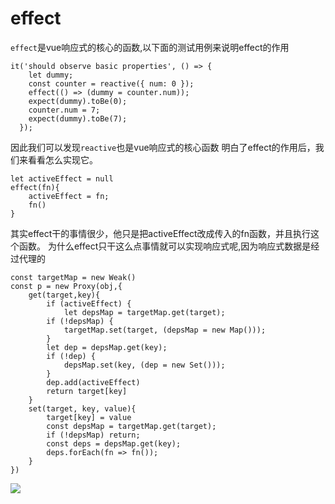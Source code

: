 # effect
`effect`是vue响应式的核心的函数,以下面的测试用例来说明effect的作用
```
it('should observe basic properties', () => {
    let dummy;
    const counter = reactive({ num: 0 });
    effect(() => (dummy = counter.num));
    expect(dummy).toBe(0);
    counter.num = 7;
    expect(dummy).toBe(7);
  });
```
因此我们可以发现`reactive`也是vue响应式的核心函数
明白了effect的作用后，我们来看看怎么实现它。
```
let activeEffect = null
effect(fn){
    activeEffect = fn;
    fn()
}
```
其实effect干的事情很少，他只是把activeEffect改成传入的fn函数，并且执行这个函数。
为什么effect只干这么点事情就可以实现响应式呢,因为响应式数据是经过代理的
```
const targetMap = new Weak()
const p = new Proxy(obj,{
    get(target,key){
        if (activeEffect) {
            let depsMap = targetMap.get(target);
        if (!depsMap) {
            targetMap.set(target, (depsMap = new Map()));
        }
        let dep = depsMap.get(key);
        if (!dep) {
            depsMap.set(key, (dep = new Set()));
        }
        dep.add(activeEffect)
        return target[key]
    }
    set(target, key, value){
        target[key] = value
        const depsMap = targetMap.get(target);
        if (!depsMap) return;
        const deps = depsMap.get(key);
        deps.forEach(fn => fn());
    }
})
```

![](https://lzc-personal-resource.oss-cn-beijing.aliyuncs.com/20221010212135.png)